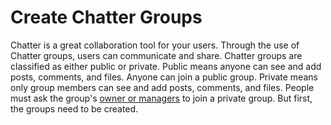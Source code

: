# Create Chatter Groups

Chatter is a great collaboration tool for your users. Through the use of Chatter groups, users can communicate and share. Chatter groups are classified as either public or private. Public means anyone can see and add posts, comments, and files. Anyone can join a public group. Private means only group members can see and add posts, comments, and files. People must ask the group's [owner or managers](https://help.salesforce.com/articleView?id=collab_group_roles_overview.htm&type=5) to join a private group. But first, the groups need to be created.